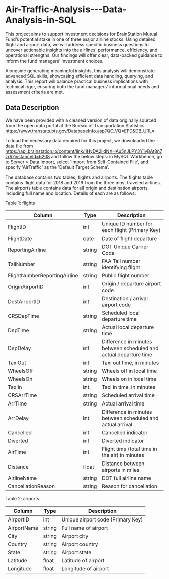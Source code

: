 # Air-Traffic-Analysis---Data-Analysis-in-SQL
This project aims to support investment decisions for BrainStation Mutual Fund’s potential stake in one of three major airline stocks. Using detailed flight and airport data, we will address specific business questions to uncover actionable insights into the airlines' performance, efficiency, and operational strengths. Our findings will offer clear, data-backed guidance to inform the fund managers' investment choices.

Alongside generating meaningful insights, this analysis will demonstrate advanced SQL skills, showcasing efficient data handling, querying, and analysis. This report will balance practical business implications with technical rigor, ensuring both the fund managers' informational needs and assessment criteria are met.

## Data Description
We have been provided with a cleaned version of data originally sourced from the open data portal at the Bureau of Transportation Statistics:
https://www.transtats.bts.gov/DatabaseInfo.asp?QO_VQ=EFD&DB_URL=

To load the necessary data required for this project, we downloaded the data file from https://api.brainstation.io/content/link/1HyDA2lldNXHAu5nJLPY3Y1yBAt8n7zrR?instanceId=6208 and follow the below steps: in MySQL Workbench, go to Server > Data Import, select 'Import from Self-Contained File', and specify 'AirTraffic' as the 'Default Target Schema'. 

The database contains two tables, flights and airports. The flights table contains flight data for 2018 and 2019 from the three most traveled airlines. The airports table contains data for all origin and destination airports, including full name and location. Details of each are as follows:

Table 1: flights

| **Column**                         | **Type**    | **Description**                                          |
|--------------------------------|--------|------------------------------------------------------|
| FlightID                      | int    | Unique ID number for each flight (Primary Key)      |
| FlightDate                    | date   | Date of flight departure                            |
| ReportingAirline              | string | DOT Unique Carrier Code                            |
| TailNumber                    | string | FAA Tail number identifying flight                 |
| FlightNumberReportingAirline  | string | Public flight number                               |
| OriginAirportID               | int    | Origin / departure airport code                   |
| DestAirportID                 | int    | Destination / arrival airport code                |
| CRSDepTime                    | string | Scheduled local departure time                    |
| DepTime                       | string | Actual local departure time                       |
| DepDelay                      | int    | Difference in minutes between scheduled and actual departure time |
| TaxiOut                       | int    | Taxi out time, in minutes                         |
| WheelsOff                     | string | Wheels off in local time                         |
| WheelsOn                      | string | Wheels on in local time                          |
| TaxiIn                        | int    | Taxi in time, in minutes                         |
| CRSArrTime                    | string | Scheduled arrival time                           |
| ArrTime                       | string | Actual arrival time                              |
| ArrDelay                      | int    | Difference in minutes between scheduled and actual arrival |
| Cancelled                     | int    | Cancelled indicator                              |
| Diverted                      | int    | Diverted indicator                               |
| AirTime                       | int    | Flight time (total time in the air) in minutes  |
| Distance                      | float  | Distance between airports in miles              |
| AirlineName                   | string | DOT full airline name                           |
| CancellationReason            | string | Reason for cancellation                         |


Table 2: airports

| **Column**     | **Type** | **Description**                       |
|----------------|----------|---------------------------------------|
| AirportID      | int      | Unique airport code (Primary Key)     |
| AirportName    | string   | Full name of airport                  |
| City           | string   | Airport city                          |
| Country        | string   | Airport country                       |
| State          | string   | Airport state                         |
| Latitude       | float    | Latitude of airport                   |
| Longitude      | float    | Longitude of airport                  |

